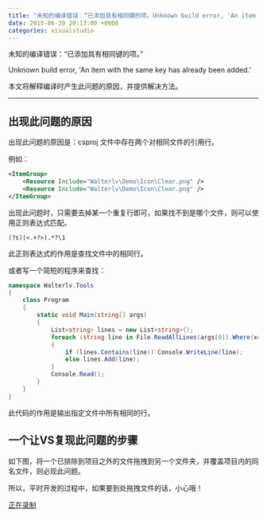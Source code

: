 ```yaml
---
title: "未知的编译错误：“已添加具有相同键的项。Unknown build error, 'An item with the same key has already been added.'”"
date: 2015-06-30 20:13:00 +0800
categories: visualstudio
---
```


未知的编译错误：“已添加具有相同键的项。”

Unknown build error, 'An item with the same key has already been added.'

本文将解释编译时产生此问题的原因，并提供解决方法。

---

## 出现此问题的原因

出现此问题的原因是：csproj 文件中存在两个对相同文件的引用行。

例如：

```xml
<ItemGroup>
    <Resource Include="Walterlv\Demo\Icon\Clear.png" />
    <Resource Include="Walterlv\Demo\Icon\Clear.png" />
</ItemGroup>
```

出现此问题时，只需要去掉某一个重复行即可，如果找不到是哪个文件，则可以使用正则表达式匹配。

```
(?s)(<.+?>).*?\1
```

此正则表达式的作用是查找文件中的相同行。

或者写一个简短的程序来查找：

```csharp
namespace Walterlv.Tools
{
    class Program
    {
        static void Main(string[] args)
        {
            List<string> lines = new List<string>();
            foreach (string line in File.ReadAllLines(args[0]).Where(x=>!String.IsNullOrEmpty(x)).Select(x => x.Trim()))
            {
                if (lines.Contains(line)) Console.WriteLine(line);
                else lines.Add(line);
            }
            Console.Read();
        }
    }
}
```

此代码的作用是输出指定文件中所有相同的行。

## 一个让VS复现此问题的步骤

如下图，将一个已排除到项目之外的文件拖拽到另一个文件夹，并覆盖项目内的同名文件，则必现此问题。

所以，平时开发的过程中，如果要到处拖拽文件的话，小心哦！

[正在录制](正在录制.gif)
